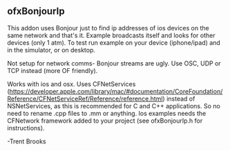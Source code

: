 ## ofxBonjourIp ##
This addon uses Bonjour just to find ip addresses of ios devices on the same network and that's it. Example broadcasts itself and looks for other devices (only 1 atm). To test run example on your device (iphone/ipad) and in the simulator, or on desktop.

Not setup for network comms- Bonjour streams are ugly. Use OSC, UDP or TCP instead (more OF friendly).

Works with ios and osx. Uses CFNetServices (https://developer.apple.com/library/mac/#documentation/CoreFoundation/Reference/CFNetServiceRef/Reference/reference.html) instead of NSNetServices, as this is recommended for C and C++ applications. So no need to rename .cpp files to .mm or anything. Ios examples needs the CFNetwork framework added to your project (see ofxBonjourIp.h for instructions).

-Trent Brooks